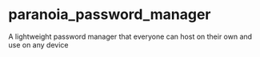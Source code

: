 paranoia_password_manager
=========================

A lightweight password manager that everyone can host on their own and use on any device
